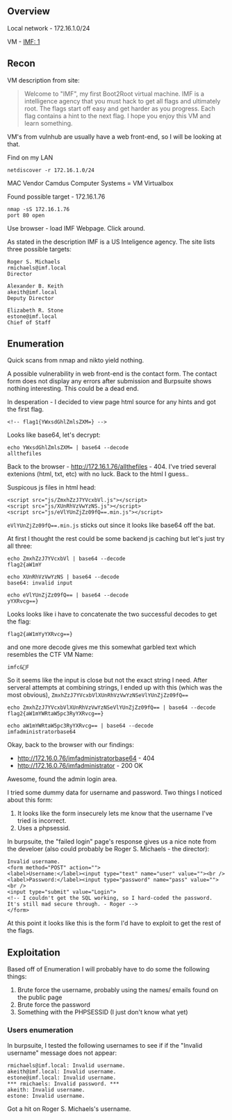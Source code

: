 
## Overview

Local network - 172.16.1.0/24

VM - [IMF: 1](https://www.vulnhub.com/entry/imf-1,162/)




## Recon

VM description from site:

> Welcome to "IMF", my first Boot2Root virtual machine. IMF is a intelligence agency that you must hack to get all flags and ultimately root. The flags start off easy and get harder as you progress. Each flag contains a hint to the next flag. I hope you enjoy this VM and learn something.

VM's from vulnhub are usually have a web front-end, so I will be looking at that.

Find on my LAN

    netdiscover -r 172.16.1.0/24
    
MAC Vendor Camdus Computer Systems = VM Virtualbox

Found possible target - 172.16.1.76

    nmap -sS 172.16.1.76
    port 80 open

Use browser - load IMF Webpage. Click around.

As stated in the description IMF is a US Inteligence agency. The site lists three possible targets:

    Roger S. Michaels
    rmichaels@imf.local
    Director
  
    Alexander B. Keith
    akeith@imf.local
    Deputy Director
  
    Elizabeth R. Stone
    estone@imf.local
    Chief of Staff


## Enumeration

Quick scans from nmap and nikto yield nothing.

A possible vulnerability in web front-end is the contact form. The contact form does not display any errors after submission and Burpsuite shows nothing interesting. This could be a dead end.

In desperation - I decided to view page html source for any hints and got the first flag.

    <!-- flag1{YWxsdGhlZmlsZXM=} -->

Looks like base64, let's decrypt:

    echo YWxsdGhlZmlsZXM= | base64 --decode
    allthefiles

Back to the browser - http://172.16.1.76/allthefiles - 404. I've tried several extenions (html, txt, etc) with no luck. Back to the html I guess..

Suspicous js files in html head:

    <script src="js/ZmxhZzJ7YVcxbVl.js"></script>
    <script src="js/XUnRhVzVwYzNS.js"></script>
    <script src="js/eVlYUnZjZz09fQ==.min.js"></script>

`eVlYUnZjZz09fQ==.min.js` sticks out since it looks like base64 off the bat.

At first I thought the rest could be some backend js caching but let's just try all three:
    
    echo ZmxhZzJ7YVcxbVl | base64 --decode
    flag2{aW1mY
    
    echo XUnRhVzVwYzNS | base64 --decode
    base64: invalid input
    
    echo eVlYUnZjZz09fQ== | base64 --decode
    yYXRvcg==}

Looks looks like i have to concatenate the two successful decodes to get the flag:

    flag2{aW1mYyYXRvcg==}

and one more decode gives me this somewhat garbled text which resembles the CTF VM Name: 

    imfc&F 
    
So it seems like the input is close but not the exact string I need. After serveral attempts at combining strings, I ended up with this (which was the most obvious), `ZmxhZzJ7YVcxbVlXUnRhVzVwYzNSeVlYUnZjZz09fQ==`

    echo ZmxhZzJ7YVcxbVlXUnRhVzVwYzNSeVlYUnZjZz09fQ== | base64 --decode
    flag2{aW1mYWRtaW5pc3RyYXRvcg==}
    
    echo aW1mYWRtaW5pc3RyYXRvcg== | base64 --decode
    imfadministratorbase64

Okay, back to the browser with our findings:

- http://172.16.0.76/imfadministratorbase64 - 404
- http://172.16.0.76/imfadministrator - 200 OK

Awesome, found the admin login area.

I tried some dummy data for username and password. Two things I noticed about this form:

1. It looks like the form insecurely lets me know that the username I've tried is incorrect. 
2. Uses a phpsessid.

In burpsuite, the "failed login" page's response gives us a nice note from the develoer (also could probably be Roger S. Michaels - the director):

    Invalid username.
    <form method="POST" action="">
    <label>Username:</label><input type="text" name="user" value=""><br />
    <label>Password:</label><input type="password" name="pass" value=""><br />
    <input type="submit" value="Login">
    <!-- I couldn't get the SQL working, so I hard-coded the password. It's still mad secure through. - Roger -->
    </form>


At this point it looks like this is the form I'd have to exploit to get the rest of the flags.

## Exploitation

Based off of Enumeration I will probably have to do some the following things:

1. Brute force the username, probably using the names/ emails found on the public page
2. Brute force the password
3. Something with the PHPSESSID (I just don't know what yet)

### Users enumeration

In burpsuite, I tested the following usernames to see if if the "Invalid username" message does not appear:

    rmichaels@imf.local: Invalid username.
    akeith@imf.local: Invalid username.
    estone@imf.local: Invalid username.
    *** rmichaels: Invalid password. ***
    akeith: Invalid username.
    estone: Invalid username.
    
Got a hit on Roger S. Michaels's username. 
